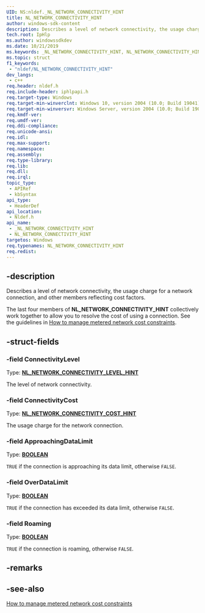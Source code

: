 ```yaml
---
UID: NS:nldef._NL_NETWORK_CONNECTIVITY_HINT
title: NL_NETWORK_CONNECTIVITY_HINT
author: windows-sdk-content
description: Describes a level of network connectivity, the usage charge for a network connection, and other members reflecting cost factors.
tech.root: IpHlp
ms.author: windowssdkdev
ms.date: 10/21/2019
ms.keywords: _NL_NETWORK_CONNECTIVITY_HINT, NL_NETWORK_CONNECTIVITY_HINT
ms.topic: struct
f1_keywords: 
 - "nldef/NL_NETWORK_CONNECTIVITY_HINT"
dev_langs:
 - c++
req.header: nldef.h
req.include-header: iphlpapi.h
req.target-type: Windows
req.target-min-winverclnt: Windows 10, version 2004 (10.0; Build 19041)
req.target-min-winversvr: Windows Server, version 2004 (10.0; Build 19041)
req.kmdf-ver: 
req.umdf-ver: 
req.ddi-compliance: 
req.unicode-ansi: 
req.idl: 
req.max-support: 
req.namespace: 
req.assembly: 
req.type-library: 
req.lib: 
req.dll: 
req.irql: 
topic_type:
 - APIRef
 - kbSyntax
api_type:
 - HeaderDef
api_location:
 - Nldef.h
api_name:
 - _NL_NETWORK_CONNECTIVITY_HINT
 - NL_NETWORK_CONNECTIVITY_HINT
targetos: Windows
req.typenames: NL_NETWORK_CONNECTIVITY_HINT
req.redist: 
---
```


## -description
Describes a level of network connectivity, the usage charge for a network connection, and other members reflecting cost factors.

The last four members of **NL_NETWORK_CONNECTIVITY_HINT** collectively work together to allow you to resolve the cost of using a connection. See the guidelines in 
[How to manage metered network cost constraints](/previous-versions/windows/apps/jj835821(v=win.10)).

## -struct-fields

### -field ConnectivityLevel
Type: **[NL_NETWORK_CONNECTIVITY_LEVEL_HINT](/windows/win32/api/nldef/ne-nldef-nl_network_connectivity_level_hint)**

The level of network connectivity.

### -field ConnectivityCost
Type: **[NL_NETWORK_CONNECTIVITY_COST_HINT](/windows/win32/api/nldef/ne-nldef-nl_network_connectivity_cost_hint)**

The usage charge for the network connection.

### -field ApproachingDataLimit
Type: **[BOOLEAN](/windows/win32/winprog/windows-data-types)**

`TRUE` if the connection is approaching its data limit, otherwise `FALSE`.

### -field OverDataLimit
Type: **[BOOLEAN](/windows/win32/winprog/windows-data-types)**

`TRUE` if the connection has exceeded its data limit, otherwise `FALSE`.

### -field Roaming
Type: **[BOOLEAN](/windows/win32/winprog/windows-data-types)**

`TRUE` if the connection is roaming, otherwise `FALSE`.

## -remarks

## -see-also
[How to manage metered network cost constraints](/previous-versions/windows/apps/jj835821(v=win.10))
